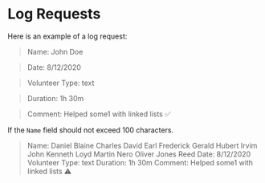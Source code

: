 # Log Requests

Here is an example of a log request:

> Name: John Doe

> Date: 8/12/2020

> Volunteer Type: text

> Duration: 1h 30m

> Comment: Helped some1 with linked lists
✅

If the `Name` field should not exceed 100 characters.

> Name: Daniel Blaine Charles David Earl Frederick Gerald Hubert Irvim John Kenneth Loyd Martin Nero Oliver Jones Reed
> Date: 8/12/2020
> Volunteer Type: text
> Duration: 1h 30m
> Comment: Helped some1 with linked lists
⚠️

